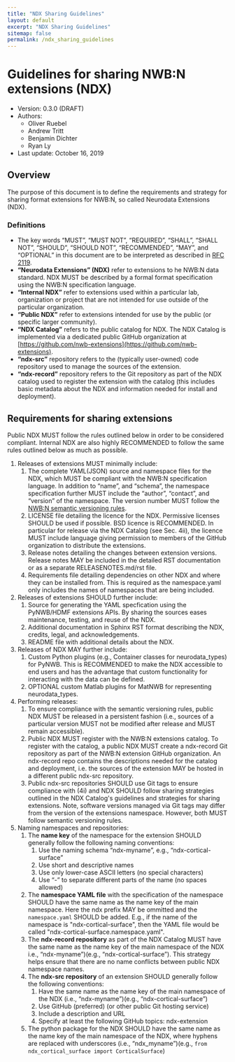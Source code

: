 ```yaml
---
title: "NDX Sharing Guidelines"
layout: default
excerpt: "NDX Sharing Guidelines"
sitemap: false
permalink: /ndx_sharing_guidelines
---
```


# Guidelines for sharing NWB:N extensions (NDX)
* Version: 0.3.0 (DRAFT)
* Authors:
   * Oliver Ruebel
   * Andrew Tritt
   * Benjamin Dichter
   * Ryan Ly
* Last update: October 16, 2019


## Overview
The purpose of this document is to define the requirements and strategy for sharing format extensions for NWB:N, so called Neurodata Extensions (NDX).

### Definitions

* The key words “MUST”, “MUST NOT”, “REQUIRED”, “SHALL”, “SHALL NOT”, “SHOULD”, “SHOULD NOT”, “RECOMMENDED”, “MAY”, and “OPTIONAL” in this document are to be interpreted as described in [RFC 2119](https://www.ietf.org/rfc/rfc2119.txt).
* **“Neurodata Extensions” (NDX)** refer to extensions to he NWB:N data standard. NDX MUST be described by a formal format specification using the NWB:N specification language.
* **“Internal NDX”** refer to extensions used within a particular lab, organization or project that are not intended for use outside of the particular organization.
* **“Public NDX”** refer to extensions intended for use by the public (or specific larger community).
* **“NDX Catalog”** refers to the public catalog for NDX. The NDX Catalog is implemented via a dedicated public GitHub organization at [https://github.com/nwb-extensions](https://github.com/nwb-extensions).
* **“ndx-src”** repository refers to the (typically user-owned) code repository used to manage the sources of the extension.
* **“ndx-record”** repository refers to the Git repository as part of the NDX catalog used to register the extension with the catalog (this includes basic metadata about the NDX and information needed for install and deployment).

## Requirements for sharing extensions
Public NDX MUST follow the rules outlined below in order to be considered compliant. Internal NDX are also highly  RECOMMENDED to follow the same rules outlined below as much as possible.

1. Releases of extensions MUST minimally include:
   1. The complete YAML(JSON)  source and namespace files for the NDX, which MUST be compliant with the NWB:N specification language. In addition to “name”, and “schema”,  the namespace specification further MUST include the “author”, “contact”, and “version” of the namespace. The version number MUST follow the <a href="{{ site.url }}{{ site.baseurl }}/versioning_guidelines">NWB:N semantic versioning rules</a>.
   1. LICENSE file detailing the licence for the NDX. Permissive licenses SHOULD be used if possible. BSD licence is RECOMMENDED. In particular for release via the NDX Catalog (see Sec. 4ii), the licence MUST include language giving permission to members of the GitHub organization to distribute the extensions.
   1. Release notes detailing the changes between extension versions. Release notes MAY be included in the detailed RST documentation or as a separate RELEASENOTES.md/rst file.
   1. Requirements file detailing dependencies on other NDX and where they can be installed from. This is required as the namespace.yaml only includes the names of namespaces that are being included.
1. Releases of extensions SHOULD further include:
   1. Source for generating the YAML specfication using the PyNWB/HDMF extensions APIs. By sharing the sources eases maintenance, testing, and reuse of the NDX.
   1. Additional documentation in Sphinx RST format describing the NDX, credits, legal, and acknowledgements.
   1. README file with additional details about the NDX.
1. Releases of NDX MAY further include:
   1. Custom Python plugins (e.g., Container classes for neurodata_types) for PyNWB. This is RECOMMENDED to make the NDX accessible to end users and has the advantage that custom functionality for interacting with the data can be defined.
   1. OPTIONAL custom Matlab plugins for MatNWB for representing neurodata_types.
1. Performing releases:
   1. To ensure compliance with the semantic versioning rules, public NDX MUST be released in a persistent fashion (i.e., sources of a particular version MUST not be modified after release and MUST remain accessible).
   1. Public NDX MUST register with the NWB:N extensions catalog. To register with the catalog, a public NDX MUST create a ndx-record Git repository as part of the NWB:N extension GitHub organization. An ndx-record repo contains the descriptions needed for the catalog and deployment, i.e. the sources of the extension MAY be hosted in a different public ndx-src repository.
   1. Public ndx-src repositories SHOULD use Git tags to ensure compliance with (4i) and NDX SHOULD follow sharing strategies outlined in the NDX Catalog's guidelines and strategies for sharing extensions. Note, software versions managed via Git tags may differ from the version of the extensions namespace. However, both MUST follow semantic versioning rules.
1. Naming namespaces and repositories:
   1. The **name key** of the namespace for the extension SHOULD generally follow the following naming conventions:
      1. Use the naming schema “ndx-myname”, e.g., “ndx-cortical-surface”
      1. Use short and descriptive names
      1. Use only lower-case ASCII letters (no special characters)
      1. Use “-” to separate different parts of the name (no spaces allowed)
   1. The **namespace YAML file** with the specification of the namespace SHOULD have the same name as the name key of the main namespace. Here the ndx prefix MAY be ommitted and the ``namespace.yaml`` SHOULD be added. E.g., if the name of the namespace is "ndx-cortical-surface", then the YAML file would be called "ndx-cortical-surface.namespace.yaml".
   1. The **ndx-record repository** as part of the NDX Catalog MUST have the same name as the name key of the main namespace of the NDX i.e., “ndx-myname”)(e.g., “ndx-cortical-surface”). This strategy helps ensure that there are no name conflicts between public NDX namespace names.
   1. The **ndx-src repository** of an extension SHOULD generally follow the following conventions:
       1. Have the same name as the name key of the main namespace of the NDX (i.e., “ndx-myname”)(e.g., “ndx-cortical-surface”)
       1. Use GitHub (preferred) (or other public Git hosting service)
       1. Include a description and URL
       1. Specify at least the following GitHub topics: ndx-extension
   1. The python package for the NDX SHOULD have the same name as the name key of the main namespace of the NDX, where hyphens are replaced with underscores (i.e., “ndx_myname”)(e.g., ``from ndx_cortical_surface import CorticalSurface``)
